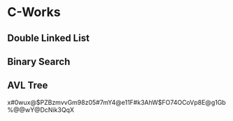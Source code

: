 # C-Works
## Double Linked List

## Binary Search

## AVL Tree

x#0wux@$PZBzmvvGm98z05#7mY4@e11F#k3AhW$FO74OCoVp8E@g1Gb%@@wY@DcNik3QqX